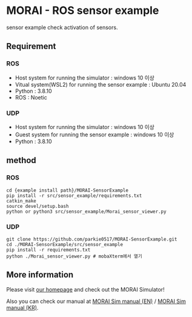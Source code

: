 # MORAI - ROS sensor example


sensor example check activation of sensors.

## Requirement
### ROS
- Host system for running the simulator : windows 10 이상
- Vitual system(WSL2) for running the sensor example : Ubuntu 20.04
- Python : 3.8.10
- ROS : Noetic


### UDP
- Host system for running the simulator : windows 10 이상
- Guest system for running the sensor example : windows 10 이상
- Python : 3.8.10



## method
### ROS

    cd {example install path}/MORAI-SensorExample
    pip install -r src/sensor_example/requirements.txt
    catkin_make
    source devel/setup.bash
    python or python3 src/sensor_example/Morai_sensor_viewer.py


### UDP

    git clone https://github.com/parkie0517/MORAI-SensorExample.git
    cd ./MORAI-SensorExample/src/sensor_example
    pip install -r requirements.txt
    python ./Morai_sensor_viewer.py # mobaXterm에서 열기
    

    
## More information

Please visit [our homepage](https://www.morai.ai/) and check out the MORAI Simulator!

Also you can check our manual at [MORAI Sim manual (EN)](https://help-morai-sim-en.scrollhelp.site/) / [MORAI Sim manual (KR)](https://help-morai-sim.scrollhelp.site/).
